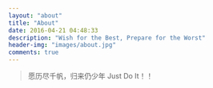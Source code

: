 ```yaml
---
layout: "about"
title: "About"
date: 2016-04-21 04:48:33
description: "Wish for the Best, Prepare for the Worst"
header-img: "images/about.jpg"
comments: true
---
```


> 愿历尽千帆，归来仍少年
> Just Do It！！
